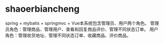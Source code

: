 # shaoerbiancheng
spring + mybatis + springmvc + Vue本系统包含管理员、用户两个角色。 管理员角色：管理商品、管理用户、查看和回复商品评价、管理不同状态订单。 用户角色：管理收货地址、管理不同状态订单、收藏商品、评价商品。
